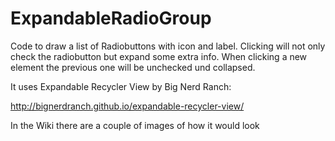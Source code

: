 # ExpandableRadioGroup

Code to draw a list of Radiobuttons with icon and label. Clicking will not only check the radiobutton but expand some extra info. When clicking a new element the previous one will be unchecked und collapsed.

It uses Expandable Recycler View by Big Nerd Ranch:

http://bignerdranch.github.io/expandable-recycler-view/

In the Wiki there are a couple of images of how it would look